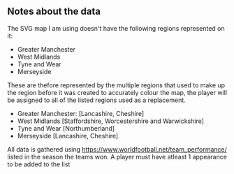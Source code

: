 ## Notes about the data

The SVG map I am using doesn't have the following regions represented on it:

- Greater Manchester
- West Midlands
- Tyne and Wear
- Merseyside

These are thefore represented by the multiple regions that used to make up the region before it was created to accurately colour the map, the player will be assigned to all of the listed regions used as a replacement.

- Greater Manchester: [Lancashire, Cheshire]
- West Midlands [Staffordshire, Worcestershire and Warwickshire]
- Tyne and Wear [Northumberland]
- Merseyside [Lancashire, Cheshire]

All data is gathered using https://www.worldfootball.net/team_performance/ listed in the season the teams won. A player must have atleast 1 appearance to be added to the list
